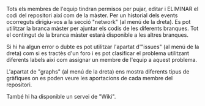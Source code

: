 Tots els membres de l'equip tindran permisos per pujar, editar i ELIMINAR el codi del repositori així com de la màster.
Per un historial dels events ocorreguts dirigiu-vos a la secció "network" (al menú de la dreta). Es pot utilitzar la branca màster per ajuntar els codis de les diferents branques. Tot el contingut de la branca màster estarà disponible a les altres branques.

Si hi ha algun error o dubte es pot utilitzar l'apartat d'"issues" (al menú de la dreta) com si es tractès d'un foro i es pot clasificar el problema utilitzant diferents labels així com assignar un membre de l'equip a aquest problema.

L'apartat de "graphs" (al menú de la dreta) ens mostra diferents tipus de gràfiques on es poden veure les aportacions de cada membre del repositori.

També hi ha disponible un servei de "Wiki".
